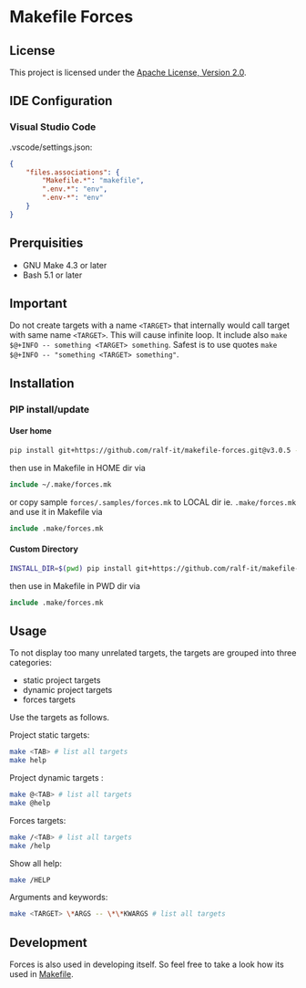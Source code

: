 # Makefile Forces

## License

This project is licensed under the [Apache License, Version 2.0](LICENSE.md).

## IDE Configuration

### Visual Studio Code

.vscode/settings.json:

```json
{
    "files.associations": {
        "Makefile.*": "makefile",
        ".env.*": "env",
        ".env-*": "env"
    }
}
```

## Prerquisities

- GNU Make 4.3 or later
- Bash 5.1 or later

## Important

Do not create targets with a name `<TARGET>` that internally would call target with same name `<TARGET>`. This will cause infinite loop. It include also `make $@+INFO -- something <TARGET> something`. Safest is to use quotes `make $@+INFO -- "something <TARGET> something"`.


## Installation

### PIP install/update

#### User home

```sh
pip install git+https://github.com/ralf-it/makefile-forces.git@v3.0.5 --verbose --force
```

then use in Makefile in HOME dir via

```Makefile
include ~/.make/forces.mk
```

or copy sample `forces/.samples/forces.mk` to LOCAL dir ie. `.make/forces.mk` and use it in Makefile via

```Makefile
include .make/forces.mk
```

#### Custom Directory

```sh
INSTALL_DIR=$(pwd) pip install git+https://github.com/ralf-it/makefile-forces.git@v3.0.5 --verbose --force
```

then use in Makefile in PWD dir via

```Makefile
include .make/forces.mk
```

## Usage

To not display too many unrelated targets, the targets are grouped into three categories:
- static project targets
- dynamic project targets
- forces targets

Use the targets as follows.


Project static targets:

```sh
make <TAB> # list all targets
make help
```

Project dynamic targets :
```sh
make @<TAB> # list all targets
make @help
```

Forces targets:
```sh
make /<TAB> # list all targets
make /help
```

Show all help:
```sh
make /HELP
```

Arguments and keywords:
```sh
make <TARGET> \*ARGS -- \*\*KWARGS # list all targets
```


## Development

Forces is also used in developing itself. So feel free to take a look how its used in [Makefile](https://raw.githubusercontent.com/ralf-it/makefile-forces/main/Makefile).

